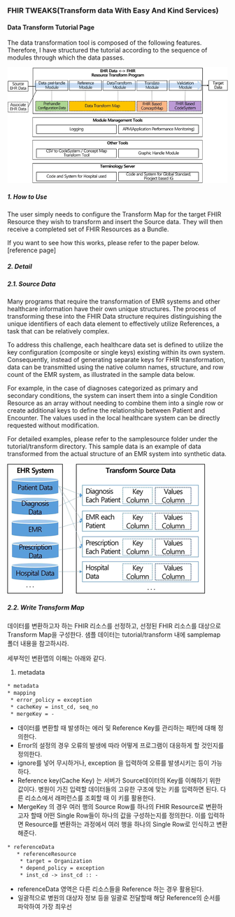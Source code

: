 ### FHIR TWEAKS(Transform data With Easy And Kind Services)
#### Data Transform Tutorial Page

The data transformation tool is composed of the following features. Therefore, I have structured the tutorial according to the sequence of modules through which the data passes.
 
![img.png](images/total.png)


##### 1. How to Use
The user simply needs to configure the Transform Map for the target FHIR Resource they wish to transform and insert the Source data. 
They will then receive a completed set of FHIR Resources as a Bundle.

If you want to see how this works, please refer to the paper below.
[reference page]

##### 2. Detail
##### 2.1. Source Data
Many programs that require the transformation of EMR systems and other healthcare information have their own unique structures. The process of transforming these into the FHIR Data structure requires distinguishing the unique identifiers of each data element to effectively utilize References, a task that can be relatively complex.

To address this challenge, each healthcare data set is defined to utilize the key configuration (composite or single keys) existing within its own system. Consequently, instead of generating separate keys for FHIR transformation, data can be transmitted using the native column names, structure, and row count of the EMR system, as illustrated in the sample data below.

For example, in the case of diagnoses categorized as primary and secondary conditions, the system can insert them into a single Condition Resource as an array without needing to combine them into a single row or create additional keys to define the relationship between Patient and Encounter. The values used in the local healthcare system can be directly requested without modification.

For detailed examples, please refer to the samplesource folder under the tutorial/transform directory. This sample data is an example of data transformed from the actual structure of an EMR system into synthetic data.

![img.png](images/img_ehrsystem.png)

##### 2.2. Write Transform Map 
데이터를 변환하고자 하는 FHIR 리소스를 선정하고, 선정된 FHIR 리소스를 대상으로
Transform Map을 구성한다. 샘플 데이터는 tutorial/transform 내에 samplemap 폴더 내용을 참고하시라.

세부적인 변환맵의 이해는 아래와 같다.
1) metadata
 ```
 * metadata
 * mapping
  * error_policy = exception
  * cacheKey = inst_cd, seq_no
  * mergeKey = -
 ```
 - 데이터를 변환할 때 발생하는 에러 및 Reference Key를 관리하는 패턴에 대해 정의한다.
 - Error의 설정의 경우 오류의 발생에 따라 어떻게 프로그램이 대응하게 할 것인지를 정의한다.
 - ignore를 넣어 무시하거나, exception 을 입력하여 오류를 발생시키는 등이 가능하다.
 - Reference key(Cache Key) 는 서버가 Source데이터의 Key를 이해하기 위한 값이다.
   병원이 가진 입력할 데이터들의 고유한 구조에 맞는 키를 입력하면 된다. 
   다른 리소스에서 래퍼런스를 조회할 때 이 키를 활용한다.
 - MergeKey 의 경우 여러 행의 Source Row를 하나의 FHIR Resource로 변환하고자 할때
   어떤 Single Row들이 하나의 값을 구성하는지를 정의한다. 이를 입력하면 Resource를 변환하는 과정에서
   여러 행을 하나의 Single Row로 인식하고 변환해준다.

```
* referenceData
   * referenceResource
    * target = Organization
    * depend_policy = exception
    * inst_cd -> inst_cd :: -
```
 - referenceData 영역은 다른 리소스들을 Reference 하는 경우 활용된다.
 - 일괄적으로 병원의 대상자 정보 등을 일괄로 전달할때 해당 Reference의 순서를 파악하여
   가장 최우선